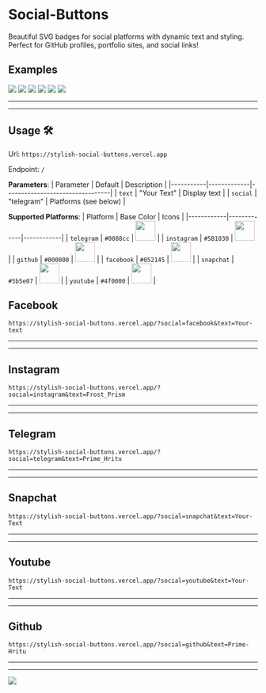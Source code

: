 # Social-Buttons

Beautiful SVG badges for social platforms with dynamic text and styling. Perfect for GitHub profiles, portfolio sites, and social links!

## Examples

<image src="https://stylish-social-buttons.vercel.app/?social=facebook&text=Your-text">
<image src="https://stylish-social-buttons.vercel.app/?social=instagram&text=Frost_Prism">
<image src="https://stylish-social-buttons.vercel.app/?social=telegram&text=Prime_Hritu">

<image src="https://stylish-social-buttons.vercel.app/?social=snapchat&text=Your-Text">
<image src="https://stylish-social-buttons.vercel.app/?social=youtube&text=Your-Text">
<image src="https://stylish-social-buttons.vercel.app/?social=github&text=Prime-Hritu">

---

---

## Usage 🛠️

Url: `https://stylish-social-buttons.vercel.app`

Endpoint: `/`

**Parameters**:
| Parameter | Default | Description |
|-----------|-------------|---------------------------------|
| `text` | "Your Text" | Display text |
| `social` | "telegram" | Platforms (see below) |

**Supported Platforms**:
| Platform | Base Color | Icons |
|------------|-------------|------------|
| `telegram` | `#0088cc` | <image x="0" y="0" width="40" height="40" src="./svg/telegram.svg" /> |
| `instagram` | `#5B1030` | <image x="0" y="0" width="40" height="40" src="./svg/instagram.svg" /> |
| `github` | `#000000` | <image x="0" y="0" width="40" height="40" src="./svg/github.svg" /> |
| `facebook` | `#052145` | <image x="0" y="0" width="40" height="40" src="./svg/facebook.svg" /> |
| `snapchat` | `#5b5e07` | <image x="0" y="0" width="40" height="40" src="./svg/snapchat.svg" /> |
| `youtube` | `#4f0000` | <image x="0" y="0" width="40" height="40" src="./svg/youtube.svg" /> |

## Facebook

`https://stylish-social-buttons.vercel.app/?social=facebook&text=Your-text`

---

---

## Instagram

`https://stylish-social-buttons.vercel.app/?social=instagram&text=Frost_Prism`

---

---

## Telegram

`https://stylish-social-buttons.vercel.app/?social=telegram&text=Prime_Hritu`

---

---

## Snapchat

`https://stylish-social-buttons.vercel.app/?social=snapchat&text=Your-Text`

---

---

## Youtube

`https://stylish-social-buttons.vercel.app/?social=youtube&text=Your-Text`

---

---

## Github

`https://stylish-social-buttons.vercel.app/?social=github&text=Prime-Hritu`

---

---

<image x="0" y="0" src="./svg/LOL.svg">
